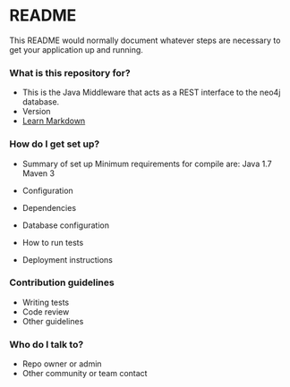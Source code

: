 # README #

This README would normally document whatever steps are necessary to get your application up and running.

### What is this repository for? ###

* This is the Java Middleware that acts as a REST interface to the neo4j database.
* Version
* [Learn Markdown](https://bitbucket.org/tutorials/markdowndemo)

### How do I get set up? ###

* Summary of set up
Minimum requirements for compile are:
Java 1.7
Maven 3

* Configuration
* Dependencies
* Database configuration
* How to run tests
* Deployment instructions

### Contribution guidelines ###

* Writing tests
* Code review
* Other guidelines

### Who do I talk to? ###

* Repo owner or admin
* Other community or team contact